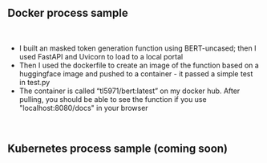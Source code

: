 ## Docker process sample

<br>

* I built an masked token generation function using BERT-uncased; then I used FastAPI and Uvicorn to load to a local portal
* Then I used the dockerfile to create an image of the function based on a huggingface image and pushed to a container - it passed a simple test in test.py
* The container is called “tl5971/bert:latest” on my docker hub. After pulling, you should be able to see the function if you use "localhost:8080/docs" in your browser

<br>

## Kubernetes process sample (coming soon)